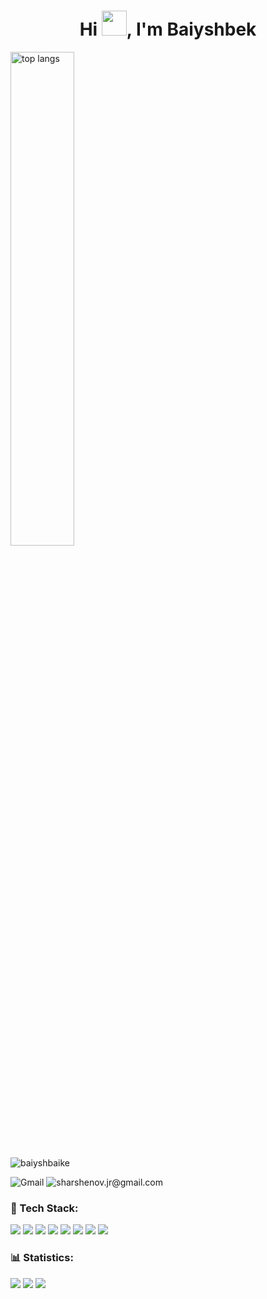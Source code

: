 <h1 align="center">Hi <img src="https://raw.githubusercontent.com/MartinHeinz/MartinHeinz/master/wave.gif" width="40px">, I'm Baiyshbek</h1>
<img align="center" width="45%" src="https://github-readme-stats.vercel.app/api/top-langs?username=baiyshbaike&show_icons=true&locale=en&layout=compact" alt="top langs" />
<p align="left"> <img src="https://komarev.com/ghpvc/?username=baiyshbaike&label=Profile%20views&color=0e75b6&style=flat" alt="baiyshbaike"/> </p>

![Gmail](https://img.shields.io/badge/gmail:-%23316192.svg?style=for-the-badge&logo=gmail&logoColor=white) ![sharshenov.jr@gmail.com](https://img.shields.io/badge/baiyshbeksamatov@gmail.com-%23316192.svg?style=for-the-badge&logo=gmail&logoColor=white)

### 📱 Tech Stack:
  <img src="https://img.shields.io/badge/c%23%20-%23239120.svg?&style=for-the-badge&logo=c-sharp&logoColor=white"/>
  <img src="https://img.shields.io/badge/python%20-%2314354C.svg?&style=for-the-badge&logo=python&logoColor=white"/>
  <img src="https://img.shields.io/badge/vuejs%20-%2335495e.svg?&style=for-the-badge&logo=vue.js&logoColor=%234FC08D"/>
  <img src="https://img.shields.io/badge/django%20-%23092E20.svg?&style=for-the-badge&logo=django&logoColor=white"/>
  <img src="https://img.shields.io/badge/git%20-%23F05033.svg?&style=for-the-badge&logo=git&logoColor=white"/>
  <img src="https://img.shields.io/badge/mysql-%2300f.svg?&style=for-the-badge&logo=mysql&logoColor=white"/>
  <img src ="https://img.shields.io/badge/postgres-%23316192.svg?&style=for-the-badge&logo=postgresql&logoColor=white"/>
  <img src="https://img.shields.io/badge/<badge>%20-%23<badge-color>.svg?&style=for-the-badge&logo=<badge>&logoColor=<logo-color>"/>
  

### 📊 Statistics:
  ![](http://github-profile-summary-cards.vercel.app/api/cards/profile-details?username=baiyshbaike&theme=algolia)
  ![](http://github-profile-summary-cards.vercel.app/api/cards/most-commit-language?username=baiyshbaike&theme=algolia)
  ![](http://github-profile-summary-cards.vercel.app/api/cards/stats?username=baiyshbaike&theme=algolia)
